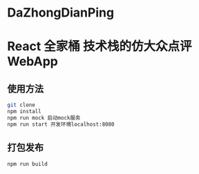 # DaZhongDianPing
# React 全家桶 技术栈的仿大众点评WebApp

## 使用方法

``` bash
git clone 
npm install
npm run mock 启动mock服务
npm run start 开发环境localhost:8080
```

## 打包发布
```
npm run build

